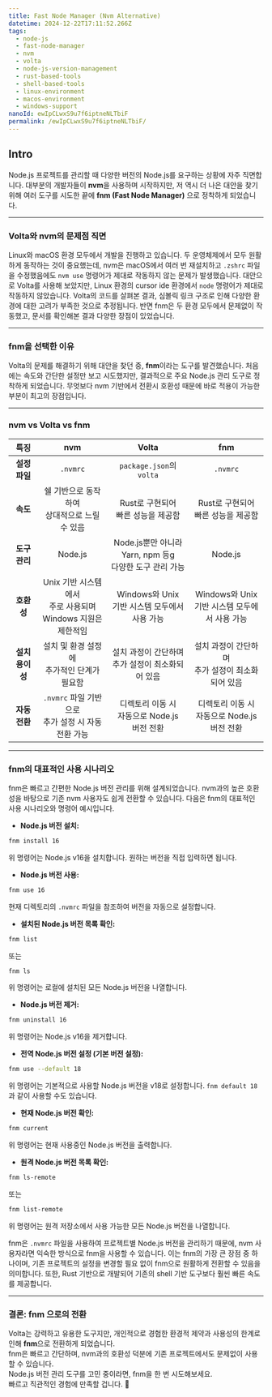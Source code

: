 ```yaml
---
title: Fast Node Manager (Nvm Alternative)
datetime: 2024-12-22T17:11:52.266Z
tags:
  - node-js
  - fast-node-manager
  - nvm
  - volta
  - node-js-version-management
  - rust-based-tools
  - shell-based-tools
  - linux-environment
  - macos-environment
  - windows-support
nanoId: ewIpCLwxS9u7f6iptneNLTbiF
permalink: /ewIpCLwxS9u7f6iptneNLTbiF/
---
```

## Intro

Node.js 프로젝트를 관리할 때 다양한 버전의 Node.js를 요구하는 상황에 자주 직면합니다. 대부분의 개발자들이 **nvm**을 사용하며 시작하지만, 저 역시 더 나은 대안을 찾기 위해 여러 도구를 시도한 끝에 **fnm (Fast Node Manager)** 으로 정착하게 되었습니다.

---

### Volta와 nvm의 문제점 직면

Linux와 macOS 환경 모두에서 개발을 진행하고 있습니다. 두 운영체제에서 모두 원활하게 동작하는 것이 중요했는데, nvm은 macOS에서 여러 번 재설치하고 `.zshrc` 파일을 수정했음에도 `nvm use` 명령어가 제대로 작동하지 않는 문제가 발생했습니다. 대안으로 Volta를 사용해 보았지만, Linux 환경의 cursor ide 환경에서 `node` 명령어가 제대로 작동하지 않았습니다. Volta의 코드를 살펴본 결과, 심볼릭 링크 구조로 인해 다양한 환경에 대한 고려가 부족한 것으로 추정됩니다. 반면 fnm은 두 환경 모두에서 문제없이 작동했고, 문서를 확인해본 결과 다양한 장점이 있었습니다.


---

### fnm을 선택한 이유

Volta의 문제를 해결하기 위해 대안을 찾던 중, **fnm**이라는 도구를 발견했습니다. 처음에는 속도와 간단한 설정만 보고 시도했지만, 결과적으로 주요 Node.js 관리 도구로 정착하게 되었습니다. 무엇보다 nvm 기반에서 전환시 호환성 때문에 바로 적용이 가능한 부분이 최고의 장점입니다.

---

### nvm vs Volta vs fnm

|   **특징**   |                   **nvm**                    |                   **Volta**                   |               **fnm**               |
| :--------: | :------------------------------------------: | :-------------------------------------------: | :---------------------------------: |
| **설정 파일**  |                   `.nvmrc`                   |            `package.json`의 `volta`            |              `.nvmrc`               |
|   **속도**   |         쉘 기반으로 동작하여<br>상대적으로 느릴 수 있음         |           Rust로 구현되어<br>빠른 성능을 제공함            |      Rust로 구현되어<br>빠른 성능을 제공함       |
| **도구 관리**  |                   Node.js                    | Node.js뿐만 아니라<br>Yarn, npm 등g<br>다양한 도구 관리 가능 |               Node.js               |
|  **호환성**   | Unix 기반 시스템에서<br>주로 사용되며<br>Windows 지원은 제한적임 |      Windows와 Unix<br>기반 시스템 모두에서 사용 가능       | Windows와 Unix <br>기반 시스템 모두에서 사용 가능 |
| **설치 용이성** |         설치 및 환경 설정에<br>추가적인 단계가 필요함          |        설치 과정이 간단하며<br>추가 설정이  최소화되어 있음        |   설치 과정이 간단하며<br>추가 설정이  최소화되어 있음   |
| **자동 전환**  |    `.nvmrc` 파일 기반으로<br>추가 설정 시  자동 전환 가능     |      디렉토리 이동 시<br>자동으로 Node.js<br>버전 전환       | 디렉토리 이동 시<br>자동으로 Node.js<br>버전 전환  |

---

### fnm의 대표적인 사용 시나리오

fnm은 빠르고 간편한 Node.js 버전 관리를 위해 설계되었습니다. nvm과의 높은 호환성을 바탕으로 기존 nvm 사용자도 쉽게 전환할 수 있습니다. 다음은 fnm의 대표적인 사용 시나리오와 명령어 예시입니다.

* **Node.js 버전 설치:**

```bash
fnm install 16
```

위 명령어는 Node.js v16을 설치합니다.  원하는 버전을 직접 입력하면 됩니다.

* **Node.js 버전 사용:**

```bash
fnm use 16
```

현재 디렉토리의 `.nvmrc` 파일을 참조하여 버전을 자동으로 설정합니다.


* **설치된 Node.js 버전 목록 확인:**

```bash
fnm list
```

또는

```bash
fnm ls
```

위 명령어는 로컬에 설치된 모든 Node.js 버전을 나열합니다.

* **Node.js 버전 제거:**

```bash
fnm uninstall 16
```

위 명령어는 Node.js v16을 제거합니다.

* **전역 Node.js 버전 설정 (기본 버전 설정):**

```bash
fnm use --default 18
```

위 명령어는 기본적으로 사용할 Node.js 버전을 v18로 설정합니다.  `fnm default 18` 과 같이 사용할 수도 있습니다.

* **현재 Node.js 버전 확인:**

```bash
fnm current
```

위 명령어는 현재 사용중인 Node.js 버전을 출력합니다.

* **원격 Node.js 버전 목록 확인:**

```bash
fnm ls-remote
```

또는

```bash
fnm list-remote
```

위 명령어는 원격 저장소에서 사용 가능한 모든 Node.js 버전을 나열합니다.


fnm은 `.nvmrc` 파일을 사용하여 프로젝트별 Node.js 버전을 관리하기 때문에, nvm 사용자라면 익숙한 방식으로 fnm을 사용할 수 있습니다. 이는 fnm의 가장 큰 장점 중 하나이며, 기존 프로젝트의 설정을 변경할 필요 없이 fnm으로 원활하게 전환할 수 있음을 의미합니다. 또한, Rust 기반으로 개발되어 기존의 shell 기반 도구보다 훨씬 빠른 속도를 제공합니다.

---

### 결론: fnm 으로의 전환

Volta는 강력하고 유용한 도구지만, 개인적으로 경험한 환경적 제약과 사용성의 한계로 인해 **fnm**으로 전환하게 되었습니다.  
fnm은 빠르고 간단하며, nvm과의 호환성 덕분에 기존 프로젝트에서도 문제없이 사용할 수 있습니다.  
Node.js 버전 관리 도구를 고민 중이라면, fnm을 한 번 시도해보세요.  
빠르고 직관적인 경험에 만족할 겁니다. 🚀